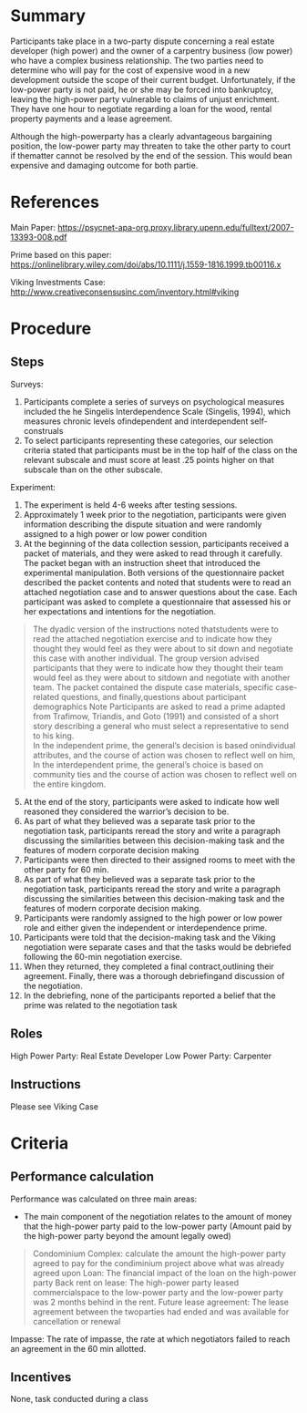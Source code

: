 # Summary
Participants take place in a two-party dispute concerning a real estate developer (high power) and the owner of a carpentry business (low power) who have a complex business relationship. The two parties need to determine who will pay for the cost of expensive wood in a new development outside the scope of their current budget. Unfortunately, if the low-power party is not paid, he or she may be forced into bankruptcy, leaving the high-power party vulnerable to claims of unjust enrichment.  They have one hour to negotiate regarding a loan for the wood, rental property payments and a lease agreement. 

Although the high-powerparty has a clearly advantageous bargaining position, the low-power party may threaten to take the other party to court if thematter cannot be resolved by the end of the session. This would bean expensive and damaging outcome for both partie. 

# References
Main Paper: https://psycnet-apa-org.proxy.library.upenn.edu/fulltext/2007-13393-008.pdf

Prime based on this paper: https://onlinelibrary.wiley.com/doi/abs/10.1111/j.1559-1816.1999.tb00116.x

Viking Investments Case: http://www.creativeconsensusinc.com/inventory.html#viking

# Procedure
## Steps
Surveys: 
1. Participants complete a series of surveys on psychological measures included the he Singelis Interdependence Scale (Singelis, 1994), which measures chronic levels ofindependent and interdependent self-construals
2. To select participants representing these categories, our selection criteria stated that participants must be in the top half of the class on the relevant subscale and must score at least .25 points higher on that subscale than on the other subscale.

Experiment: 
1. The experiment is held 4-6 weeks after testing sessions.
2. Approximately 1 week prior to the negotiation, participants were given information describing the dispute situation and were randomly assigned to a high power or low power condition 
3. At the beginning of the data collection session, participants received a packet of materials, and they were asked to read through it carefully. The packet began with an instruction sheet that introduced the experimental manipulation. Both versions of the questionnaire packet described the packet contents and noted that students were to read an attached negotiation case and to answer questions about the case. Each participant was asked to complete a questionnaire that assessed his or her expectations and intentions for the negotiation. 
> The dyadic version of the instructions noted thatstudents were to read the attached negotiation exercise and to indicate how they thought they would feel as they were about to sit down and negotiate this case with another individual. 
> The group version advised participants that they were to indicate how they thought their team would feel as they were about to sitdown and negotiate with another team. The packet contained the dispute case materials, specific case-related questions, and finally,questions about participant demographics
> Note Participants are asked to read a prime adapted from Trafimow, Triandis, and Goto (1991) and consisted of a short story describing a general who must select a representative to send to his king.  
>  In the independent prime, the general’s decision is based onindividual attributes, and the course of action was chosen to reflect well on him, 
>  In the interdependent prime, the general’s choice is based on community ties and the course of action was chosen to reflect well on the entire kingdom. 
5. At the end of the story, participants were asked to indicate how well reasoned they considered the warrior’s decision to be. 
6. As part of what they believed was a separate task prior to the negotiation task, participants reread the story and write a paragraph discussing the similarities between this decision-making task and the features of modern corporate decision making
7. Participants were then directed to their assigned rooms to meet with the other party for 60 min.  
8. As part of what they believed was a separate task prior to the negotiation task, participants reread the story and write a paragraph discussing the similarities between this decision-making task and the features of modern corporate decision making. 
9. Participants were randomly assigned to the high power or low power role and either given the independent or interdependence prime. 
10. Participants were told that the decision-making task and the Viking negotiation were separate cases and that the tasks would be debriefed following the 60-min negotiation exercise.
11. When they returned, they completed a final contract,outlining their agreement. Finally, there was a thorough debriefingand discussion of the negotiation.
12. In the debriefing, none of the participants reported a belief that the prime was related to the negotiation task

## Roles 
High Power Party: Real Estate Developer
Low Power Party: Carpenter 

## Instructions
Please see Viking Case 

# Criteria
## Performance calculation
Performance was calculated on three main areas: 
- The main component of the negotiation relates to the amount of money that the high-power party paid to the low-power party (Amount paid by the high-power party beyond the amount legally owed)
> Condominium Complex: calculate the amount the high-power party agreed to pay for the condiminium project above what was already agreed upon 
> Loan: The financial impact of the loan on the high-power party
> Back rent on lease: The high-power party leased commercialspace to the low-power party and the low-power party was 2 months behind in the rent.
> Future lease agreement: The lease agreement between the twoparties had ended and was available for cancellation or renewal

Impasse: The rate of impasse, the rate at which negotiators failed to reach an agreement in the 60 min allotted.

## Incentives
None, task conducted during a class 
